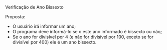 Verificação de Ano Bissexto

Proposta:
  - O usuário irá informar um ano;
  - O programa deve informá-lo se o este ano informado é bissexto ou não;
  - Se o ano for divisível por 4 (e não for divisível por 100, exceto se for divisível por 400) ele é um ano bissexto.
